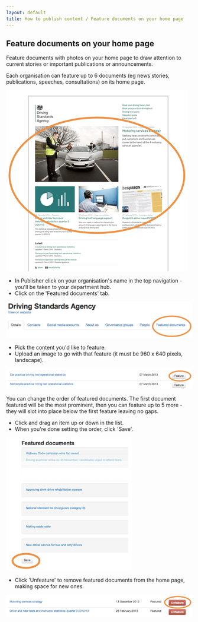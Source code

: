 ```yaml
---
layout: default
title: How to publish content / Feature documents on your home page
---
```


## Feature documents on your home page

Feature documents with photos on your home page to draw attention to current stories or important publications or announcements. 

Each organisation can feature up to 6 documents (eg news stories, publications, speeches, consultations) on its home page. 

![Homepage 1](homepage-1.png)

* In Publisher click on your organisation's name in the top navigation - you'll be taken to your department hub. 
* Click on the 'Featured documents' tab.

![Homepage 3](homepage-3.png)

* Pick the content you'd like to feature.
* Upload an image to go with that feature (it must be 960 x 640 pixels, landscape).

![Homepage 4](homepage-4.png)

You can change the order of featured documents. The first document featured will be the most prominent, then you can feature up to 5 more - they will slot into place below the first feature leaving no gaps.

* Click and drag an item up or down in the list.
* When you're done setting the order, click 'Save'.

![Homepage 5](homepage-5.png)

* Click 'Unfeature' to remove featured documents from the home page, making space for new ones.

![Homepage 6](homepage-6.png)




	
